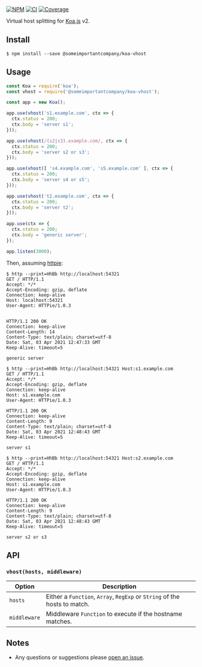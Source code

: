 [![NPM](https://badge.fury.io/js/%40someimportantcompany%2Fkoa-vhost.svg)](https://npm.im/@someimportantcompany/koa-vhost)
[![CI](https://github.com/someimportantcompany/koa-vhost/actions/workflows/ci.yml/badge.svg)](https://github.com/someimportantcompany/koa-vhost/actions/workflows/ci.yml)
[![Coverage](https://coveralls.io/repos/github/someimportantcompany/koa-vhost/badge.svg)](https://coveralls.io/github/someimportantcompany/koa-vhost)

Virtual host splitting for [Koa.js](https://koajs.com) v2.

## Install

```
$ npm install --save @someimportantcompany/koa-vhost
```

## Usage

```js
const Koa = require('koa');
const vhost = require('@someimportantcompany/koa-vhost');

const app = new Koa();

app.use(vhost('s1.example.com', ctx => {
  ctx.status = 200;
  ctx.body = 'server s1';
}));

app.use(vhost(/(s2|s3).example.com/, ctx => {
  ctx.status = 200;
  ctx.body = 'server s2 or s3';
}));

app.use(vhost([ 's4.example.com', 's5.example.com' ], ctx => {
  ctx.status = 200;
  ctx.body = 'server s4 or s5';
}));

app.use(vhost('t2.example.com', ctx => {
  ctx.status = 200;
  ctx.body = 'server t2';
}));

app.use(ctx => {
  ctx.status = 200;
  ctx.body = 'generic server';
});

app.listen(3000);
```

Then, assuming [httpie](https://httpie.io/):

```
$ http --print=HhBb http://localhost:54321
GET / HTTP/1.1
Accept: */*
Accept-Encoding: gzip, deflate
Connection: keep-alive
Host: localhost:54321
User-Agent: HTTPie/1.0.3


HTTP/1.1 200 OK
Connection: keep-alive
Content-Length: 14
Content-Type: text/plain; charset=utf-8
Date: Sat, 03 Apr 2021 12:47:33 GMT
Keep-Alive: timeout=5

generic server
```

```
$ http --print=HhBb http://localhost:54321 Host:s1.example.com
GET / HTTP/1.1
Accept: */*
Accept-Encoding: gzip, deflate
Connection: keep-alive
Host: s1.example.com
User-Agent: HTTPie/1.0.3

HTTP/1.1 200 OK
Connection: keep-alive
Content-Length: 9
Content-Type: text/plain; charset=utf-8
Date: Sat, 03 Apr 2021 12:48:43 GMT
Keep-Alive: timeout=5

server s1
```

```
$ http --print=HhBb http://localhost:54321 Host:s2.example.com
GET / HTTP/1.1
Accept: */*
Accept-Encoding: gzip, deflate
Connection: keep-alive
Host: s1.example.com
User-Agent: HTTPie/1.0.3

HTTP/1.1 200 OK
Connection: keep-alive
Content-Length: 9
Content-Type: text/plain; charset=utf-8
Date: Sat, 03 Apr 2021 12:48:43 GMT
Keep-Alive: timeout=5

server s2 or s3
```

## API

### `vhost(hosts, middleware)`

Option | Description
---- | ----
`hosts` | Either a `Function`, `Array`, `RegExp` or `String` of the hosts to match.
`middleware` | Middleware `Function` to execute if the hostname matches.

## Notes

- Any questions or suggestions please [open an issue](https://github.com/someimportantcompany/koa-vhost/issues).
